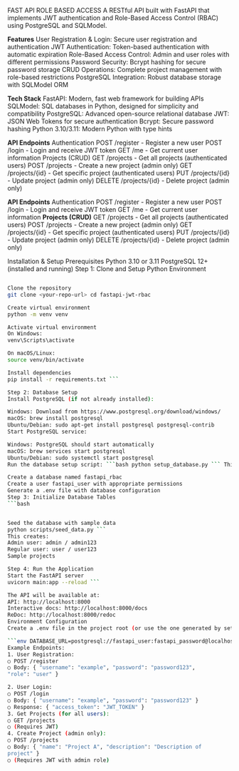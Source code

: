 FAST API ROLE BASED ACCESS
A RESTful API built with FastAPI that implements JWT authentication and Role-Based Access Control (RBAC) using PostgreSQL and SQLModel.

**Features**
User Registration & Login: Secure user registration and authentication
JWT Authentication: Token-based authentication with automatic expiration
Role-Based Access Control: Admin and user roles with different permissions
Password Security: Bcrypt hashing for secure password storage
CRUD Operations: Complete project management with role-based restrictions
PostgreSQL Integration: Robust database storage with SQLModel ORM

**Tech Stack**
FastAPI: Modern, fast web framework for building APIs
SQLModel: SQL databases in Python, designed for simplicity and compatibility
PostgreSQL: Advanced open-source relational database
JWT: JSON Web Tokens for secure authentication
Bcrypt: Secure password hashing
Python 3.10/3.11: Modern Python with type hints


**API Endpoints**
Authentication
POST /register - Register a new user
POST /login - Login and receive JWT token
GET /me - Get current user information
Projects (CRUD)
GET /projects - Get all projects (authenticated users)
POST /projects - Create a new project (admin only)
GET /projects/{id} - Get specific project (authenticated users)
PUT /projects/{id} - Update project (admin only)
DELETE /projects/{id} - Delete project (admin only)





**API Endpoints**
Authentication
POST /register - Register a new user
POST /login - Login and receive JWT token
GET /me - Get current user information
**Projects (CRUD)**
GET /projects - Get all projects (authenticated users)
POST /projects - Create a new project (admin only)
GET /projects/{id} - Get specific project (authenticated users)
PUT /projects/{id} - Update project (admin only)
DELETE /projects/{id} - Delete project (admin only)



Installation & Setup
Prerequisites
Python 3.10 or 3.11
PostgreSQL 12+ (installed and running)
Step 1: Clone and Setup Python Environment
```bash

Clone the repository
git clone <your-repo-url> cd fastapi-jwt-rbac

Create virtual environment
python -m venv venv

Activate virtual environment
On Windows:
venv\Scripts\activate

On macOS/Linux:
source venv/bin/activate

Install dependencies
pip install -r requirements.txt ```

Step 2: Database Setup
Install PostgreSQL (if not already installed):

Windows: Download from https://www.postgresql.org/download/windows/
macOS: brew install postgresql
Ubuntu/Debian: sudo apt-get install postgresql postgresql-contrib
Start PostgreSQL service:

Windows: PostgreSQL should start automatically
macOS: brew services start postgresql
Ubuntu/Debian: sudo systemctl start postgresql
Run the database setup script: ```bash python setup_database.py ``` This will:

Create a database named fastapi_rbac
Create a user fastapi_user with appropriate permissions
Generate a .env file with database configuration
Step 3: Initialize Database Tables
```bash


Seed the database with sample data
python scripts/seed_data.py ```
This creates:
Admin user: admin / admin123
Regular user: user / user123
Sample projects

Step 4: Run the Application
Start the FastAPI server
uvicorn main:app --reload ```

The API will be available at:
API: http://localhost:8000
Interactive docs: http://localhost:8000/docs
ReDoc: http://localhost:8000/redoc
Environment Configuration
Create a .env file in the project root (or use the one generated by setup_database.py):

```env DATABASE_URL=postgresql://fastapi_user:fastapi_password@localhost:5432/fastapi_rbac SECRET_KEY=your-super-secret-key-change-this-in-production ACCESS_TOKEN_EXPIRE_MINUTES=30 ```
Example Endpoints:
1. User Registration:
○ POST /register
○ Body: { "username": "example", "password": "password123",
"role": "user" }

2. User Login:
○ POST /login
○ Body: { "username": "example", "password": "password123" }
○ Response: { "access_token": "JWT_TOKEN" }
3. Get Projects (for all users):
○ GET /projects
○ (Requires JWT)
4. Create Project (admin only):
○ POST /projects
○ Body: { "name": "Project A", "description": "Description of
project" }
○ (Requires JWT with admin role)


